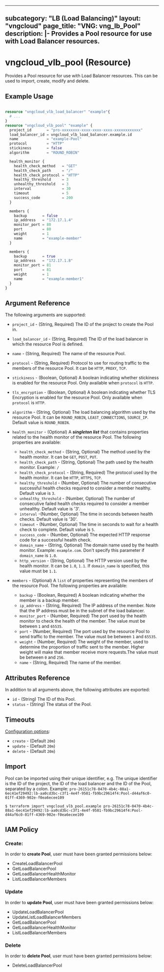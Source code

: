 
---
subcategory: "LB (Load Balancing)"
layout: "vngcloud"
page_title: "VNG: vng_lb_Pool"
description: |-
Provides a Pool resource for use with Load Balancer resources.
---

# vngcloud_vlb_pool (Resource)

Provides a Pool resource for use with Load Balancer resources. This can be used to import, create, modify  and delete.

## Example Usage

```terraform

resource "vngcloud_vlb_load_balancer" "example"{
  # ...
}
resource "vngcloud_vlb_pool" "example" {
  project_id       = "pro-xxxxxxxx-xxxx-xxxx-xxxx-xxxxxxxxxxxx"
  load_balancer_id = vngcloud_vlb_load_balancer.example.id
  name             = "example-Pool"
  protocol         = "HTTP"
  stickiness       = false
  algorithm        = "ROUND_ROBIN"

  health_monitor {
    health_check_method   = "GET"
    health_check_path     = "/"
    health_check_protocol = "HTTP"
    healthy_threshold     = 3
    unhealthy_threshold   = 3
    interval              = 30
    timeout               = 5
    success_code          = 200
  }

  members {
    backup       = false
    ip_address   = "172.17.1.4"
    monitor_port = 80
    port         = 80
    weight       = 1
    name         = "example-member"
  }

  members {
    backup       = true
    ip_address   = "172.17.1.8"
    monitor_port = 81
    port         = 81
    weight       = 1
    name         = "example-member1"
  }
}

```

## Argument Reference

The following arguments are supported:


* `project_id` -  (String, Required) The ID of the project to create the Pool in.
* `load_balancer_id` -  (String, Required) The ID of the load balancer in which the resource Pool is defined.
* `name` - (String, Required) The name of the resource Pool.
* `protocol` -  (String, Required) Protocol to use for routing traffic to the members of the resource Pool. It can be `HTTP`, `PROXY`, `TCP`.
* `stickiness` - (Boolean, Optional) A boolean indicating whether stickiness is enabled for the resource Pool. Only available when `protocol` is `HTTP`.
* `tls_encryption` - (Boolean, Optional) A boolean indicating whether TLS Encryption is enabled for the resource Pool. Only available when `protocol` is `HTTP`.
* `algorithm` -  (String, Optional) The load balancing algorithm used by the resource Pool. It can be `ROUND_ROBIN`, `LEAST_CONNECTIONS`, `SOURCE_IP`. Default value is `ROUND_ROBIN`.

* `health_monitor` - (Optional)  A **_singleton list_** that contains properties related to the health monitor of the resource Pool. The following properties are available:
  * `health_check_method` -  (String, Optional) The method used by the health monitor. It can be  `GET`, `POST`, `PUT`.
  * `health_check_path` -  (String, Optional) The path used by the health monitor. Example: `/`
  * `health_check_protocol` -  (String, Required) The protocol used by the health monitor. It can be `HTTP`, `HTTPS`, `TCP`.
  * `healthy_threshold` -  (Number, Optional)  The number of consecutive successful health checks required to consider a member healthy. Default value is `3`.
  * `unhealthy_threshold` -  (Number, Optional) The number of consecutive failed health checks required to consider a member unhealthy. Default value is '3'.
  * `interval` -(Number, Optional)  The time in seconds between health checks. Default value is '30'.
  * `timeout` - (Number, Optional) The time in seconds to wait for a health check to complete. Default value is `5`.
  * `success_code` - (Number, Optional) The expected HTTP response code for a successful health check.
  * `domain_name` - (String, Optional) The domain name used by the health monitor. Example: `example.com`. Don't specify this parameter if `domain_name` is `1.0`.
  * `http_version` - (String, Optional) The HTTP version used by the health monitor. It can be `1.0`, `1.1`.  If `domain_name` is specified, this value must be `1.1`.
  

* `members` - (Optional)   A `list` of properties representing the members of the resource Pool. The following properties are available:
    * `backup` -  (Boolean, Required)  A boolean indicating whether the member is a backup member.
    * `ip_address` -  (String, Required) The IP address of the member. Note that the IP address must be in the subnet of the load balancer.
    * `monitor_port` -  (Number, Required) The port used by the health monitor to check the health of the member. The value must be between `1` and `65535`.
    * `port` -  (Number, Required) The port used by the resource Pool to send traffic to the member. The value must be between `1` and `65535`.
    * `weight` -  (Number, Required) The weight of the member, used to determine the proportion of traffic sent to the member. Higher weight will make that member receive more requests.The value must be between `0` and `256`.
    * `name` -  (String, Required) The name of the member.
   


## Attributes Reference

In addition to all arguments above, the following attributes are exported:
* `id` - (String) The ID of this Pool.
* `status` - (String) The status of the Pool.



## Timeouts

[Configuration options](https://developer.hashicorp.com/terraform/language/resources/syntax#operation-timeouts):

- `create` - (Default `20m`)
- `update` - (Default `20m`)
- `delete` - (Default `20m`)

## Import

Pool can be imported using their unique identifier, e.g.
The unique identifier is the ID of the project, the ID of the load balancer and the ID of the Pool, separated by a colon.
Example: `pro-26151c78-0470-4b4c-88a1-6ec41ef29492:lb-aa0cd3bc-c3f1-4e4f-9581-fb9bc29614f4:Pool-d44af6c0-01ff-4369-902e-f0ea6ecee109`
```
$ terraform import vngcloud_vlb_pool.example pro-26151c78-0470-4b4c-88a1-6ec41ef29492:lb-aa0cd3bc-c3f1-4e4f-9581-fb9bc29614f4:Pool-d44af6c0-01ff-4369-902e-f0ea6ecee109
```

## IAM Policy
### Create:
In order to **create Pool**, user must have been granted permissions below:
- CreateLoadBalancerPool
- GetLoadBalancerPool 
- GetLoadBalancerHealthMonitor
- ListLoadBalancerMembers

### Update
In order to **update Pool**, user must have been granted permissions below:
- UpdateLoadBalancerPool
- UpdateListLoadBalancerMembers
- GetLoadBalancerPool
- GetLoadBalancerHealthMonitor
- ListLoadBalancerMembers


### Delete
In order to **delete Pool**, user must have been granted permissions below:
- DeleteLoadBalancerPool


